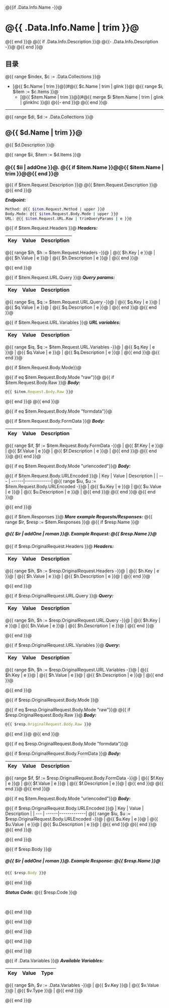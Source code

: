<!--- Collection name and description -->
@{{if .Data.Info.Name -}}@
# @{{ .Data.Info.Name | trim }}@
@{{ end }}@
@{{ if .Data.Info.Description }}@
@{{- .Data.Info.Description -}}@
@{{ end }}@

<!--- Request items indices -->
## 目录
@{{ range $index, $c := .Data.Collections }}@
* [@{{ $c.Name | trim }}@](#@{{ $c.Name | trim | glink }}@)
@{{ range $i, $item := $c.Items }}@
  * [@{{ $item.Name | trim }}@](#@{{ merge $i $item.Name | trim | glink | glinkInc }}@)
@{{- end }}@
@{{ end }}@

--------
<!--- Iterate main collection -->

@{{ range $di, $d := .Data.Collections }}@
## @{{ $d.Name | trim  }}@
@{{ $d.Description }}@

<!--- Iterate collection items -->

@{{ range $ii, $item := $d.Items }}@
### @{{ $ii | addOne }}@. @{{ if $item.Name }}@@{{ $item.Name | trim }}@@{{ end }}@

@{{ if $item.Request.Description }}@
@{{ $item.Request.Description }}@
@{{ end }}@

***Endpoint:***

```bash
Method: @{{ $item.Request.Method | upper }}@
Body.Mode: @{{ $item.Request.Body.Mode | upper }}@
URL: @{{ $item.Request.URL.Raw | trimQueryParams | e }}@
```

<!--- headers items -->
@{{ if $item.Request.Headers }}@
***Headers:***

<!--- Iterate headers items -->
| Key | Value | Description |
| --- | ------|-------------|
@{{ range $ih, $h := $item.Request.Headers -}}@
| @{{ $h.Key | e }}@ | @{{ $h.Value | e }}@ | @{{ $h.Description | e }}@ |
@{{ end }}@
<!--- End Iterate headers items -->

<!--- End  headers items -->
@{{ end }}@

<!--- Query param items -->
@{{ if $item.Request.URL.Query }}@
***Query params:***

<!--- Query param items -->
| Key | Value | Description |
| --- | ------|-------------|
@{{ range $iq, $q := $item.Request.URL.Query -}}@
| @{{ $q.Key | e }}@ | @{{ $q.Value | e }}@ | @{{ $q.Description | e }}@ |
@{{ end }}@
@{{ end }}@
<!--- End query param items -->

<!--- URL variables items -->
@{{ if $item.Request.URL.Variables }}@
***URL variables:***

<!--- URL variables items -->
| Key | Value | Description |
| --- | ------|-------------|
@{{ range $iq, $q := $item.Request.URL.Variables -}}@
| @{{ $q.Key | e }}@ | @{{ $q.Value | e }}@ | @{{ $q.Description | e }}@ |
@{{ end }}@
@{{ end }}@
<!--- End URL variables items -->

<!--- Body mode -->
@{{ if $item.Request.Body.Mode}}@
<!--- Raw body data -->
@{{ if eq $item.Request.Body.Mode "raw"}}@
@{{ if $item.Request.Body.Raw }}@
***Body:***

```js        
@{{ $item.Request.Body.Raw }}@
```
@{{ end }}@
@{{ end }}@
<!---End Raw body data -->

<!---FormData -->
@{{ if eq $item.Request.Body.Mode "formdata"}}@
<!--- Formdata items -->
@{{ if $item.Request.Body.FormData }}@
***Body:***

| Key | Value | Description |
| --- | ------|-------------|
@{{ range $if, $f := $item.Request.Body.FormData -}}@
| @{{ $f.Key | e }}@ | @{{ $f.Value | e }}@ | @{{ $f.Description | e }}@ |
@{{ end }}@
@{{ end }}@
@{{ end }}@
<!---End FormData -->


<!---x-urlencoded data -->
@{{ if eq $item.Request.Body.Mode "urlencoded"}}@
***Body:***

@{{ if $item.Request.Body.URLEncoded }}@
| Key | Value | Description |
| --- | ------|-------------|
@{{ range $iu, $u := $item.Request.Body.URLEncoded -}}@
| @{{ $u.Key | e }}@ | @{{ $u.Value | e }}@ | @{{ $u.Description | e }}@ |
@{{ end }}@
@{{ end }}@
@{{ end }}@
<!---End x-urlencoded data -->

<!--- End Body mode -->
@{{ end }}@

<!--- Items response -->
@{{ if $item.Responses }}@
***More example Requests/Responses:***
@{{ range $ir, $resp := $item.Responses }}@
@{{ if $resp.Name }}@
##### @{{ $ir | addOne | roman }}@. Example Request: @{{ $resp.Name }}@

<!--- headers items -->
@{{ if $resp.OriginalRequest.Headers }}@
***Headers:***

<!--- Iterate headers items -->
| Key | Value | Description |
| --- | ------|-------------|
@{{ range $ih, $h := $resp.OriginalRequest.Headers -}}@
| @{{ $h.Key | e }}@ | @{{ $h.Value | e }}@ | @{{ $h.Description | e }}@ |
@{{ end }}@
<!--- End Iterate headers items -->

<!--- End  headers items -->
@{{ end }}@


<!--- query items -->
@{{ if $resp.OriginalRequest.URL.Query }}@
***Query:***

<!--- Iterate query items -->
| Key | Value | Description |
| --- | ------|-------------|
@{{ range $ih, $h := $resp.OriginalRequest.URL.Query -}}@
| @{{ $h.Key | e }}@ | @{{ $h.Value | e }}@ | @{{ $h.Description | e }}@ |
@{{ end }}@
<!--- End Iterate query items -->

<!--- End  query items -->
@{{ end }}@

<!--- url variable items -->
@{{ if $resp.OriginalRequest.URL.Variables }}@
***Query:***

<!--- Iterate url variable items -->
| Key | Value | Description |
| --- | ------|-------------|
@{{ range $ih, $h := $resp.OriginalRequest.URL.Variables -}}@
| @{{ $h.Key | e }}@ | @{{ $h.Value | e }}@ | @{{ $h.Description | e }}@ |
@{{ end }}@
<!--- End Iterate url variable items -->

<!--- End url variable items -->
@{{ end }}@

<!--- Body mode -->
@{{ if $resp.OriginalRequest.Body.Mode }}@
<!--- Raw body data -->
@{{ if eq $resp.OriginalRequest.Body.Mode "raw"}}@
@{{ if $resp.OriginalRequest.Body.Raw }}@
***Body:***

```js        
@{{ $resp.OriginalRequest.Body.Raw }}@
```
@{{ end }}@
@{{ end }}@
<!---End Raw body data -->

<!---FormData -->
@{{ if eq $resp.OriginalRequest.Body.Mode "formdata"}}@
<!--- Formdata items -->
@{{ if $resp.OriginalRequest.Body.FormData }}@
***Body:***

| Key | Value | Description |
| --- | ------|-------------|
@{{ range $if, $f := $resp.OriginalRequest.Body.FormData -}}@
| @{{ $f.Key | e }}@ | @{{ $f.Value | e }}@ | @{{ $f.Description | e }}@ |
@{{ end }}@
@{{ end }}@
@{{ end }}@
<!---End FormData -->


<!---x-urlencoded data -->
@{{ if eq $item.Request.Body.Mode "urlencoded"}}@
***Body:***

@{{ if $resp.OriginalRequest.Body.URLEncoded }}@
| Key | Value | Description |
| --- | ------|-------------|
@{{ range $iu, $u := $resp.OriginalRequest.Body.URLEncoded -}}@
| @{{ $u.Key | e }}@ | @{{ $u.Value | e }}@ | @{{ $u.Description | e }}@ |
@{{ end }}@
@{{ end }}@
@{{ end }}@
<!---End x-urlencoded data -->

<!--- End Body mode -->
@{{ end }}@

@{{ if $resp.Body }}@
##### @{{ $ir | addOne | roman }}@. Example Response: @{{ $resp.Name }}@
```js
@{{ $resp.Body }}@
```
@{{ end }}@

***Status Code:*** @{{ $resp.Code }}@

<br>

<!--- Iterate Items response end -->
@{{ end }}@

<!--- if response exist response end -->
@{{ end }}@

<!--- End Items response -->
@{{ end }}@

<!--- End Iterate collection items -->
@{{ end }}@

<!--- End Iterate main collection -->
@{{ end }}@

<!--- Variables --->
@{{ if .Data.Variables }}@
***Available Variables:***

<!--- Iterate variables -->
| Key | Value | Type |
| --- | ------|-------------|
@{{ range $ih, $v := .Data.Variables -}}@
| @{{ $v.Key }}@ | @{{ $v.Value }}@ | @{{ $v.Type }}@ |
@{{ end }}@
<!--- End Iterate headers items -->

<!--- End  headers items -->
@{{ end }}@
